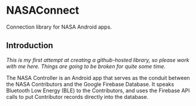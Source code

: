 # NASAConnect
Connection library for NASA Android apps.

## Introduction

*This is my first attempt at creating a github-hosted library, so please work with me here. Things are going to be broken for quite some time.*

The NASA Controller is an Android app that serves as the conduit between the NASA Contributors and the Google Firebase Database. It speaks Bluetooth Low Energy (BLE) to the Contributors, and uses the Firebase API calls to put Contributor records directly into the database.
